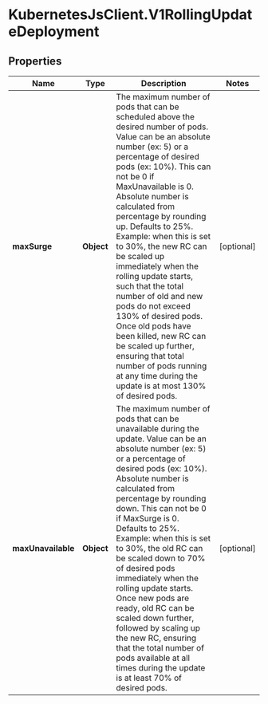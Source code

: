 # KubernetesJsClient.V1RollingUpdateDeployment

## Properties
Name | Type | Description | Notes
------------ | ------------- | ------------- | -------------
**maxSurge** | **Object** | The maximum number of pods that can be scheduled above the desired number of pods. Value can be an absolute number (ex: 5) or a percentage of desired pods (ex: 10%). This can not be 0 if MaxUnavailable is 0. Absolute number is calculated from percentage by rounding up. Defaults to 25%. Example: when this is set to 30%, the new RC can be scaled up immediately when the rolling update starts, such that the total number of old and new pods do not exceed 130% of desired pods. Once old pods have been killed, new RC can be scaled up further, ensuring that total number of pods running at any time during the update is at most 130% of desired pods. | [optional] 
**maxUnavailable** | **Object** | The maximum number of pods that can be unavailable during the update. Value can be an absolute number (ex: 5) or a percentage of desired pods (ex: 10%). Absolute number is calculated from percentage by rounding down. This can not be 0 if MaxSurge is 0. Defaults to 25%. Example: when this is set to 30%, the old RC can be scaled down to 70% of desired pods immediately when the rolling update starts. Once new pods are ready, old RC can be scaled down further, followed by scaling up the new RC, ensuring that the total number of pods available at all times during the update is at least 70% of desired pods. | [optional] 


